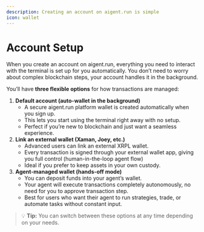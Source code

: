 ```yaml
---
description: Creating an account on aigent.run is simple
icon: wallet
---
```


# Account Setup

When you create an account on aigent.run, everything you need to interact with the terminal is set up for you automatically. You don’t need to worry about complex blockchain steps, your account handles it in the background.

You’ll have **three flexible options** for how transactions are managed:

1. **Default account (auto-wallet in the background)**
   * A secure aigent.run platform wallet is created automatically when you sign up.
   * This lets you start using the terminal right away with no setup.
   * Perfect if you’re new to blockchain and just want a seamless experience.
2. **Link an external wallet (Xaman, Joey, etc.)**
   * Advanced users can link an external XRPL wallet.
   * Every transaction is signed through your external wallet app, giving you full control (human-in-the-loop agent flow)
   * Ideal if you prefer to keep assets in your own custody.
3. **Agent-managed wallet (hands-off mode)**
   * You can deposit funds into your agent’s wallet.
   * Your agent will execute transactions completely autonomously, no need for you to approve transaction step.
   * Best for users who want their agent to run strategies, trade, or automate tasks without constant input.

> 💡 **Tip:** You can switch between these options at any time depending on your needs.
